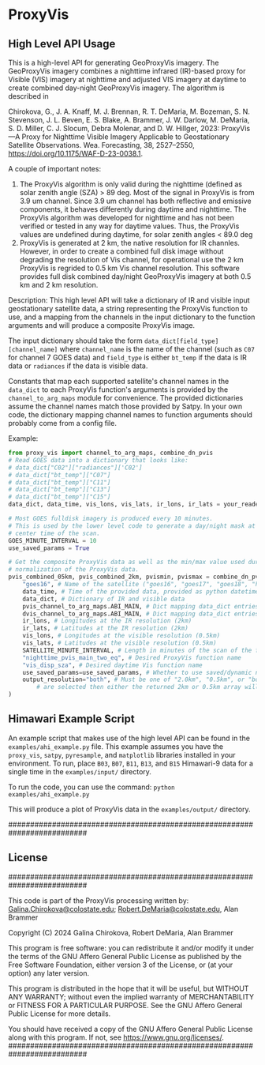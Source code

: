 # ProxyVis

## High Level API Usage

This is a high-level API for generating GeoProxyVis imagery. The GeoProxyVis imagery
combines a nighttime infrared (IR)-based proxy for Visible (VIS) imagery at nighttime and adjusted VIS imagery at
daytime to create combined day-night GeoProxyVis imagery. The algorithm is described in

Chirokova, G., J. A. Knaff, M. J. Brennan, R. T. DeMaria, M. Bozeman, S. N.
Stevenson, J. L. Beven, E. S. Blake, A. Brammer, J. W. Darlow, M. DeMaria, S.
D. Miller, C. J. Slocum, Debra Molenar, and D. W. Hillger, 2023: ProxyVis—A
Proxy for Nighttime Visible Imagery Applicable to Geostationary Satellite
Observations. Wea. Forecasting, 38, 2527–2550,
https://doi.org/10.1175/WAF-D-23-0038.1.

A couple of important notes:
1)  The ProxyVis algorithm is only valid during the nighttime (defined as solar
zenith angle (SZA) > 89 deg. Most of the signal in ProxyVis is from 3.9 um
channel. Since 3.9 um channel has both reflective and emissive components, it
behaves differently during daytime and nighttime. The ProxyVis algorithm was
developed for nighttime and has not been verified or tested in any way for
daytime values. Thus, the ProxyVis values are undefined during daytime, for
solar zenith angles < 89.0 deg 
2) ProxyVis is generated at 2 km, the native resolution for IR channles.
However, in order to create a combined full disk image without degrading the
resolution of Vis channel, for operational use the 2 km ProxyVis is regrided to
0.5 km Vis channel resolution.  This software provides full disk combined day/night
GeoProxyVis imagery at both 0.5 km and 2 km resolution. 

Description:
This high level API will take a dictionary of IR and visible input
geostationary satellite data, a string representing the ProxyVis function to
use, and a mapping from the channels in the input dictionary to the function
arguments and will produce a composite ProxyVis image.

The input dictionary should take the form `data_dict[field_type][channel_name]`
where `channel_name` is the name of the channel (such as `C07` for channel 7
GOES data) and `field_type` is either `bt_temp` if the data is IR data or
`radiances` if the data is visible data.

Constants that map each supported satellite's channel names in the `data_dict`
to each ProxyVis function's arguments is provided by the `channel_to_arg_maps`
module for convenience.  The provided dictionaries assume the channel names
match those provided by Satpy. In your own code, the dictionary mapping channel
names to function arguments should probably come from a config file.

Example:
```python
from proxy_vis import channel_to_arg_maps, combine_dn_pvis
# Read GOES data into a dictionary that looks like:
# data_dict["C02"]["radiances"]['C02']
# data_dict["bt_temp"]["C07"]
# data_dict["bt_temp"]["C11"]
# data_dict["bt_temp"]["C13"]
# data_dict["bt_temp"]["C15"]
data_dict, data_time, vis_lons, vis_lats, ir_lons, ir_lats = your_reader(goes_filenames)

# Most GOES fulldisk imagery is produced every 10 minutes.
# This is used by the lower level code to generate a day/night mask at the 
# center time of the scan.
GOES_MINUTE_INTERVAL = 10
use_saved_params = True

# Get the composite ProxyVis data as well as the min/max value used during
# normalization of the ProxyVis data.
pvis_combined_05km, pvis_combined_2km, pvismin, pvismax = combine_dn_pvis.get_all_vis_pvis(
    "goes16", # Name of the satellite ("goes16", "goes17", "goes18", "himawari8", "himawari9", "meteosat-9", "meteosat-11")
    data_time, # Time of the provided data, provided as python datetime object
    data_dict, # Dictionary of IR and visible data
    pvis_channel_to_arg_maps.ABI_MAIN, # Dict mapping data_dict entries to pvis function args
    dvis_channel_to_arg_maps.ABI_MAIN, # Dict mapping data_dict entries to daytime vis function args
    ir_lons, # Longitudes at the IR resolution (2km)
    ir_lats, # Latitudes at the IR resolution (2km)
    vis_lons, # Longitudes at the visible resolution (0.5km)
    vis_lats, # Latitudes at the visible resolution (0.5km)
    SATELLITE_MINUTE_INTERVAL, # Length in minutes of the scan of the full disk
    "nighttime_pvis_main_two_eq", # Desired ProxyVis function name
    "vis_disp_sza", # Desired daytime Vis function name
    use_saved_params=use_saved_params, # Whether to use saved/dynamic normalization for ProxyVis
    output_resolution="both", # Must be one of "2.0km", "0.5km", or "both". If "2.0km" or "0.5km"
        # are selected then either the returned 2km or 0.5km array will be set to None.
) 
```

## Himawari Example Script
An example script that makes use of the high level API can be found in the
`examples/ahi_example.py` file. This example assumes you have the `proxy_vis`,
`satpy`, `pyresample`, and `matplotlib` libraries installed in your environment.
To run, place `B03`, `B07`, `B11`, `B13`, and `B15` Himawari-9 data for a single
time in the `examples/input/` directory. 

To run the code, you can use the command:
`python examples/ahi_example.py`

This will produce a plot of ProxyVis data in the `examples/output/` directory.

##########################################################################
## License
##########################################################################

This code is part of the ProxyVis processing written by:
Galina.Chirokova@colostate.edu; Robert.DeMaria@colostate.edu,
Alan Brammer

Copyright (C) 2024  Galina Chirokova, Robert DeMaria, Alan Brammer

This program is free software: you can redistribute it and/or modify
it under the terms of the GNU Affero General Public License as published
by the Free Software Foundation, either version 3 of the License, or
(at your option) any later version.

This program is distributed in the hope that it will be useful,
but WITHOUT ANY WARRANTY; without even the implied warranty of
MERCHANTABILITY or FITNESS FOR A PARTICULAR PURPOSE.  See the
GNU Affero General Public License for more details.

You should have received a copy of the GNU Affero General Public License
along with this program.  If not, see <https://www.gnu.org/licenses/>.
##########################################################################

